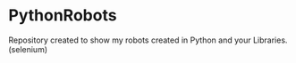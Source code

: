 # PythonRobots
Repository created to show my robots created in Python and your Libraries.(selenium)
